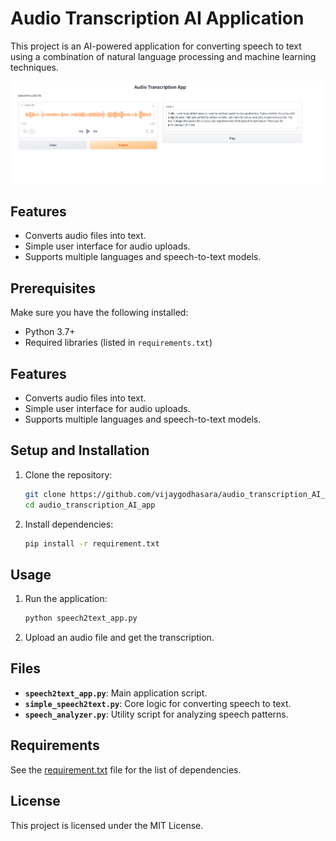 # Audio Transcription AI Application

This project is an AI-powered application for converting speech to text using a combination of natural language processing and machine learning techniques.

![Image screenshot](https://github.com/vijaygodhasara/audio_transcription_AI_app/blob/main/audio.png)

## Features

- Converts audio files into text.
- Simple user interface for audio uploads.
- Supports multiple languages and speech-to-text models.

## Prerequisites

Make sure you have the following installed:

- Python 3.7+
- Required libraries (listed in `requirements.txt`)

## Features
- Converts audio files into text.
- Simple user interface for audio uploads.
- Supports multiple languages and speech-to-text models.

## Setup and Installation

1. Clone the repository:
    ```bash
    git clone https://github.com/vijaygodhasara/audio_transcription_AI_app.git
    cd audio_transcription_AI_app
    ```

2. Install dependencies:
    ```bash
    pip install -r requirement.txt
    ```

## Usage

1. Run the application:
    ```bash
    python speech2text_app.py
    ```

2. Upload an audio file and get the transcription.

## Files
- **`speech2text_app.py`**: Main application script.
- **`simple_speech2text.py`**: Core logic for converting speech to text.
- **`speech_analyzer.py`**: Utility script for analyzing speech patterns.

## Requirements
See the [requirement.txt](requirement.txt) file for the list of dependencies.

## License
This project is licensed under the MIT License.

